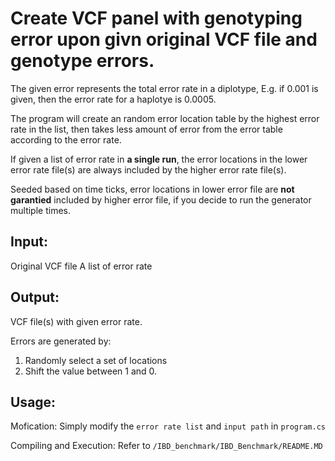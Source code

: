 # Create VCF panel with genotyping error upon givn original VCF file and genotype errors.

The given error represents the total error rate in a diplotype, E.g. if 0.001 is given, then the error rate for a haplotye is 0.0005.

The program will create an random error location table by the highest error rate in the list, then takes less amount of error from the error table according to the error rate.

If given a list of error rate in **a single run**, the error locations in the lower error rate file(s) are always included by the higher error rate file(s).

Seeded based on time ticks, error locations in lower error file are **not garantied** included by higher error file, if you decide to run the generator multiple times.


## Input:
Original VCF file
A list of error rate

## Output:
VCF file(s) with given error rate.


Errors are generated by:
1. Randomly select a set of locations
2. Shift the value between 1 and 0.


## Usage:

Mofication:
Simply modify the ```error rate list``` and ```input path``` in ```program.cs```

Compiling and Execution:
Refer to ```/IBD_benchmark/IBD_Benchmark/README.MD```
